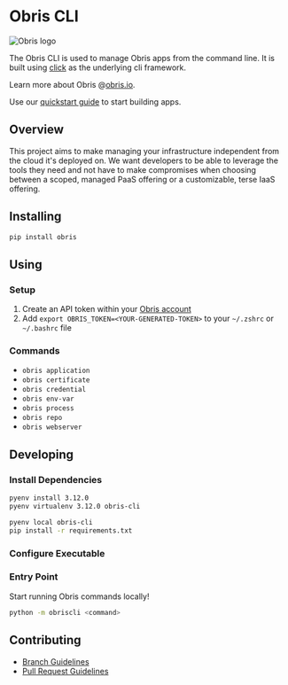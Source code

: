 # Obris CLI
![Obris logo](./assets/images/obris-logo.svg)

The Obris CLI is used to manage Obris apps from the command line. 
It is built using [click](https://click.palletsprojects.com/en/8.1.x/) 
as the underlying cli framework.  

Learn more about Obris @[obris.io](https://obris.io).

Use our [quickstart guide](https://www.obris.io/docs/quickstart) to start building apps.

## Overview

This project aims to make managing your infrastructure independent from the cloud it's deployed on.  We want developers 
to be able to leverage the tools they need and not have to make compromises when choosing between a scoped, managed 
PaaS offering or a customizable, terse IaaS offering.

## Installing

```bash
pip install obris
```

## Using

### Setup
1. Create an API token within your [Obris account](https://obris.io/credentials)
1. Add `export OBRIS_TOKEN=<YOUR-GENERATED-TOKEN>` to your `~/.zshrc` or `~/.bashrc` file

### Commands
* `obris application`
* `obris certificate`
* `obris credential`
* `obris env-var`
* `obris process`
* `obris repo`
* `obris webserver`

## Developing

### Install Dependencies

```bash
pyenv install 3.12.0
pyenv virtualenv 3.12.0 obris-cli

pyenv local obris-cli
pip install -r requirements.txt
```

### Configure Executable

### Entry Point

Start running Obris commands locally!

```bash
python -m obriscli <command>
```

## Contributing

* [Branch Guidelines](docs/contributing/branch_guidelines.md)
* [Pull Request Guidelines](./.github/PULL_REQUEST_TEMPLATE.md)
